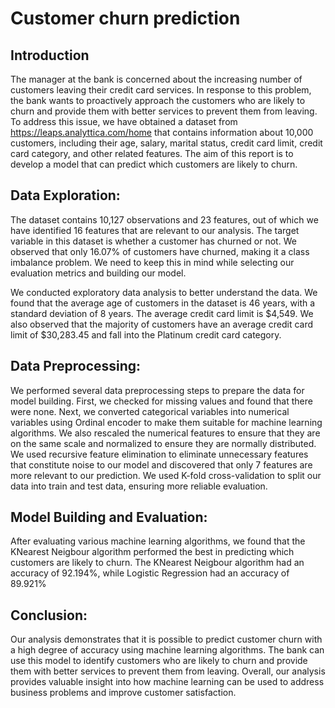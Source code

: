 # Customer churn prediction
## Introduction

The manager at the bank is concerned about the increasing number of customers leaving their credit card services. In response to this problem, the bank wants to proactively approach the customers who are likely to churn and provide them with better services to prevent them from leaving. To address this issue, we have obtained a dataset from https://leaps.analyttica.com/home that contains information about 10,000 customers, including their age, salary, marital status, credit card limit, credit card category, and other related features. The aim of this report is to develop a model that can predict which customers are likely to churn.

## Data Exploration:

The dataset contains 10,127 observations and 23 features, out of which we have identified 16 features that are relevant to our analysis. The target variable in this dataset is whether a customer has churned or not. We observed that only 16.07% of customers have churned, making it a class imbalance problem. We need to keep this in mind while selecting our evaluation metrics and building our model.

We conducted exploratory data analysis to better understand the data. We found that the average age of customers in the dataset is 46 years, with a standard deviation of 8 years. The average credit card limit is $4,549. We also observed that the majority of customers have an average credit card limit of $30,283.45 and fall into the Platinum credit card category.

## Data Preprocessing:

We performed several data preprocessing steps to prepare the data for model building. First, we checked for missing values and found that there were none. Next, we converted categorical variables into numerical variables using Ordinal encoder to make them suitable for machine learning algorithms. We also rescaled the numerical features to ensure that they are on the same scale and normalized to ensure they are normally distributed. We used recursive feature elimination to eliminate unnecessary features that constitute noise to our model and discovered that only 7 features are more relevant to our prediction. We used K-fold cross-validation to split our data into train and test data, ensuring more reliable evaluation.

## Model Building and Evaluation:

After evaluating various machine learning algorithms, we found that the KNearest Neigbour algorithm performed the best in predicting which customers are likely to churn. The KNearest Neigbour algorithm had an accuracy of 92.194%, while Logistic Regression had an accuracy of 89.921%

## Conclusion:

Our analysis demonstrates that it is possible to predict customer churn with a high degree of accuracy using machine learning algorithms. The bank can use this model to identify customers who are likely to churn and provide them with better services to prevent them from leaving. Overall, our analysis provides valuable insight into how machine learning can be used to address business problems and improve customer satisfaction.


